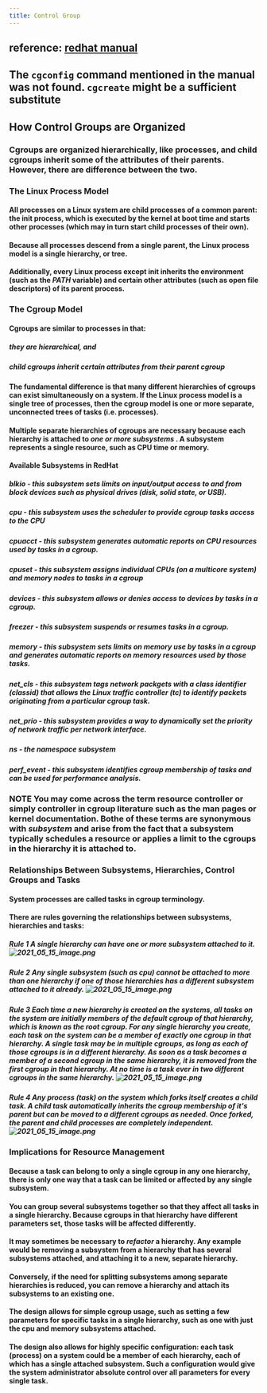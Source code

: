 ```yaml
---
title: Control Group
---
```


## reference: [redhat manual](https://access.redhat.com/documentation/en-us/red_hat_enterprise_linux/6/pdf/resource_management_guide/Red_Hat_Enterprise_Linux-6-Resource_Management_Guide-en-US.pdf)
## The `cgconfig` command mentioned in the manual was not found. `cgcreate` might be a sufficient substitute
## **How Control Groups are Organized**
### Cgroups are organized hierarchically, like processes, and child cgroups inherit some of the attributes of their parents. However, there are difference between the two.
### **The Linux Process Model**
#### All processes on a Linux system are child processes of a common parent: the **init** process, which is executed by the kernel at boot time and starts other processes (which may in turn start child processes of their own).
#### Because all processes descend from a single parent, the Linux process model is a single hierarchy, or tree.
#### Additionally, every Linux process except **init** inherits the environment (such as the *PATH* variable) and certain other attributes (such as open file descriptors) of its parent process.
### **The Cgroup Model**
#### Cgroups are similar to processes in that:
##### they are hierarchical, and
##### child cgroups inherit certain attributes from their parent cgroup
#### The fundamental difference is that many different hierarchies of cgroups can exist simultaneously on a system. If the Linux process model is a single tree of processes, then the cgroup model is one or more separate, unconnected trees of tasks (i.e. processes).
#### Multiple separate hierarchies of cgroups are necessary because each hierarchy is attached to *one or more subsystems* . A subsystem represents a single resource, such as CPU time or memory.
#### **Available Subsystems in RedHat**
##### **blkio** - this subsystem sets limits on input/output access to and from block devices such as physical drives (disk, solid state, or USB).
##### **cpu** - this subsystem uses the scheduler to provide cgroup tasks access to the CPU
##### **cpuacct** - this subsystem generates automatic reports on CPU resources used by tasks in a cgroup.
##### **cpuset** - this subsystem assigns individual CPUs (on a multicore system) and memory nodes to tasks in a cgroup
##### **devices** - this subsystem allows or denies access to devices by tasks in a cgroup.
##### **freezer** - this subsystem suspends or resumes tasks in a cgroup.
##### **memory** - this subsystem sets limits on memory use by tasks in a cgroup and generates automatic reports on memory resources used by those tasks.
##### **net_cls** - this subsystem tags network packgets with a class identifier (classid) that allows the Linux traffic controller (**tc**) to identify packets originating from a particular cgroup task.
##### **net_prio** - this subsystem provides a way to dynamically set the priority of network traffic per network interface.
##### **ns** - the *namespace* subsystem
##### **perf_event** - this subsystem identifies cgroup membership of tasks and can be used for performance analysis.
### **NOTE** You may come across the term **resource controller** or simply **controller** in cgroup literature such as the man pages or kernel documentation. Bothe of these terms are synonymous with *subsystem* and arise from the fact that a subsystem typically schedules a resource or applies a limit to the cgroups in the hierarchy it is attached to.
####
### **Relationships Between Subsystems, Hierarchies, Control Groups and Tasks**
#### System processes are called tasks in cgroup terminology.
#### There are rules governing the relationships between subsystems, hierarchies and tasks:
##### **Rule 1** A single hierarchy can have one or more subsystem attached to it. ![2021_05_15_image.png](https://cdn.logseq.com/%2Fa9681ad6-bdcb-48f5-9267-58877609cc6b79fa6ddf-67fc-4952-a312-1be14a6086e92021_05_15_image.png?Expires=4774682541&Signature=TWDRH~P8z7U~ovN1ojTKJ-RRnXwNY2W0J~qmYp2FKM1CR-3RMGm8QOuzYzyGRnfGLw1qUdZgEYVeLXkF98ydVbEY6yFwzLLvUgDQz6tw6GdEuilWOZjC2~F4WSlEW5Y3sbM7IUZ5ipHaHGBzUBeFrLeUHN3J6uCTrU9I4UvQ7QJAlyNnif7u9hmd0HUORBMWBvbZ5iVhqP5gJKN71YvANMD3YB28WjAK4y-8j7YWhb~NeZnqTG0Zp40Z5jtQrlH5uqlmCl5s~AK3MDwX6cewmJGRu36WptHJq7p9G2TFjtw~LmWiWoftC-NgnJkGX0V7EGEonMXs7UZdgrBiIs08FQ__&Key-Pair-Id=APKAJE5CCD6X7MP6PTEA)
##### **Rule 2** Any single subsystem (such as **cpu**) cannot be attached to more than one hierarchy if one of those hierarchies has a different subsystem attached to it already. ![2021_05_15_image.png](https://cdn.logseq.com/%2Fa9681ad6-bdcb-48f5-9267-58877609cc6bf567c862-32fc-4506-b277-129573147eab2021_05_15_image.png?Expires=4774682697&Signature=heETTrwRcv4pXUMJLl5i0T9wuIADWYaz2Tqz8vuKRkernR1GkJx2C5yeE23jT3pqYG9KQittl9umXYMeB7aaoQdhbjBACqTIdcHFbVgMZZDSEfzDeDWCWHQ9Q2P1jnlsLUIQjwHmJdlQa1oWbY44MjuCbDKoyHWkWDHNMdkhFuHy7fCv88bZoi1~DnlKyc-aY-WXMfvWakYsujE4S7F1Y-Sr6cbafLORiQi5y~QjEXnOQda2ABraanZyerMjLy6sfMLVHyF9LbeyUqTwvuA~SXawvuMBiaziynq4nl1kwS226uTWW0Xh6o91FCm~SFyQcVTW7ngQ~2MLJxoBE1MbgQ__&Key-Pair-Id=APKAJE5CCD6X7MP6PTEA)
##### **Rule 3** Each time a new hierarchy is created on the systems, all tasks on the system are initially members of the default cgroup of that hierarchy, which is known as the *root cgroup*. For any single hierarchy you create, each task on the system can be a member of *exactly* one cgroup in that hierarchy. A single task may be in multiple cgroups, as long as each of those cgroups is in a different hierarchy. As soon as a task becomes a member of a second cgroup in the same hierarchy, it is removed from the first cgroup in that hierarchy. At no time is a task ever in two different cgroups in the same hierarchy. ![2021_05_15_image.png](https://cdn.logseq.com/%2Fa9681ad6-bdcb-48f5-9267-58877609cc6b003a4bda-d717-4056-8dc3-e5c0e50d59622021_05_15_image.png?Expires=4774683232&Signature=C5Ea0B0Ere9WvbYnEzGmNKVyEq24z7Ae5XtEnQWqcEXKxxWb3VDGY7e6UwOFxNPeOsYeApfx2d3K28P0GBzW0Db6LawA9ViWOickQuXL3Y7blj4mdCg02k~K3GgCoEfcQ1tLUHIPzADj8ksEWHh6KKYbGGJJ4Az6nnG9A2R3MPCMPTVFVHa102ETbYq-kAjrtp12Pl63tIBYM7s3HZRt4hDsS7RR~ze2QnWocZfN1284mqpv7xEO9sbK0wGow6qIokAup6scuivQFXQrdyk8-c3Oia5~rCWrUJNTzNi-DKXtB5lolcZ0B7xQWk9k8TakSXVBDlMVViqec8xn7cDwJA__&Key-Pair-Id=APKAJE5CCD6X7MP6PTEA)
##### **Rule 4** Any process (task) on the system which forks itself creates a child task. A child task automatically inherits the cgroup membership of it's parent but can be moved to a different cgroups as needed. Once forked, the parent and child processes are completely independent. ![2021_05_15_image.png](https://cdn.logseq.com/%2Fa9681ad6-bdcb-48f5-9267-58877609cc6b30ff9469-8549-4e32-a118-ba6fb5574a7e2021_05_15_image.png?Expires=4774683405&Signature=kxIb7e2ZF1BE3B4GX5r6KcN6W14iXNPn6W5MAb7DhPLxiIjsBF0Ez8U-STAnCa0jqZlB117ib4S7vRC-vMWMdkazGVs0tJDPTSJf9V9e87p63JEmaeGUnYUiFycaWZBTw6GO3VBO8trNQThlEWeG-BIlgPglAUi8LjlknTth2w~hCLdmmk~Ok7tKWMFeJtPcJh~40ZjNlFo21v~rBsBqYVEMmJfyUbXcNZFdZFGEZVv4FA6wX38ZKmQLAKe9N7QfAks2erhIWXLe9WC8ZgmMR6vPV-dmenYqDHCnKY4LbXWcrNH3wAoertCkLo92O-ztqaG7hC3AQ-xwO-BJuEx~Bg__&Key-Pair-Id=APKAJE5CCD6X7MP6PTEA)
### **Implications for Resource Management**
#### Because a task can belong to only a single cgroup in any one hierarchy, there is only one way that a task can be limited or affected by any single subsystem.
#### You can group several subsystems together so that they affect all tasks in a single hierarchy. Because cgroups in that hierarchy have different parameters set, those tasks will be affected differently.
#### It may sometimes be necessary to *refactor* a hierarchy. Any example would be removing a subsystem from a hierarchy that has several subsystems attached, and attaching it to a new, separate hierarchy.
#### Conversely, if the need for splitting subsystems among separate hierarchies is reduced, you can remove a hierarchy and attach its subsystems to an existing one.
#### The design allows for simple cgroup usage, such as setting a few parameters for specific tasks in a single hierarchy, such as one with just the **cpu** and **memory** subsystems attached.
#### The design also allows for highly specific configuration: each task (process) on a system could be a member of each hierarchy, each of which has a single attached subsystem. Such a configuration would give the system administrator absolute control over all parameters for every single task.
###
